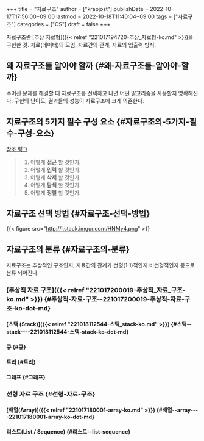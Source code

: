 +++
title = "자료구조"
author = ["krapjost"]
publishDate = 2022-10-17T17:56:00+09:00
lastmod = 2022-10-18T11:40:04+09:00
tags = ["자료구조"]
categories = ["CS"]
draft = false
+++

자료구조란 [추상 자료형]({{< relref "221017194720-추상_자료형-ko.md" >}})을 구현한 것.
자료(데이터)의 모임, 자료간의 관계, 자료의 입출력 방식.


## 왜 자료구조를 알아야 할까 {#왜-자료구조를-알아야-할까}

주어진 문제를 해결할 때 자료구조를 선택하고 나면 어떤 알고리즘을 사용할지 명확해진다.
구현의 난이도, 결과물의 성능이 자료구조에 크게 의존한다.


## 자료구조의 5가지 필수 구성 요소 {#자료구조의-5가지-필수-구성-요소}

[참조 링크](https://computersciencewiki.org/index.php/Abstract_data_structures#:~:text=I%20found%20this%20excellent%20slide%20from%20Simon%20Allardice)

> 1.  어떻게 **접근** 할 것인가.
> 2.  어떻게 **입력** 할 것인가.
> 3.  어떻게 **삭제** 할 것인가.
> 4.  어떻게 **탐색** 할 것인가.
> 5.  어떻게 **정렬** 할 것인가.


## 자료구조 선택 방법 {#자료구조-선택-방법}

{{< figure src="http://i.stack.imgur.com/HNMy4.png" >}}


## 자료구조의 분류 {#자료구조의-분류}

자료구조는 추상적인 구조인지, 자료간의 관계가 선형(1:1)적인지 비선형적인지 등으로 분류 되어진다.


### [추상적 자료 구조]({{< relref "221017200019-추상적_자료_구조-ko.md" >}}) {#추상적-자료-구조--221017200019-추상적-자료-구조-ko-dot-md}


#### [스택 (Stack)]({{< relref "221018112544-스택_stack-ko.md" >}}) {#스택--stack----221018112544-스택-stack-ko-dot-md}


#### 큐 {#큐}


#### 트리 {#트리}


#### 그래프 {#그래프}


### 선형 자료 구조 {#선형-자료-구조}


#### [배열(Array)]({{< relref "221017180001-array-ko.md" >}}) {#배열--array----221017180001-array-ko-dot-md}


#### 리스트(List / Sequence) {#리스트--list-sequence}
